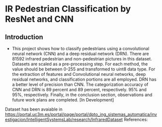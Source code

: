 # IR Pedestrian Classification by ResNet and CNN

## Introduction 
* This project shows how to classify pedestrians using a convolutional neural network (CNN) and a deep residual network (DRN). There are 81592 infrared pedestrian and non-pedestrian pictures in this dataset. Datasets are scaled as a pre-processing step. For each method, the value should be between 0-255 and transformed to uint8 data type. For the extraction of features and
Convolutional neural networks, deep residual networks, and classification portions are all employed. DRN has a better level of precision than CNN. The categorization accuracy of CNN and DRN is 89 percent and 89 percent, respectively. 95% and 95%, respectively. Finally, in the conclusion section, observations and future work plans are completed.
[In Development]

Dataset has been avaiable in https://portal.uc3m.es/portal/page/portal/dpto_ing_sistemas_automatica/investigacion/IntelligentSystemsLab/research/InfraredDataset
References:
